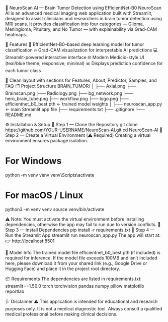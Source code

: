 🧠 NeuroScan AI — Brain Tumor Detection using EfficientNet-B0
NeuroScan AI is an advanced medical imaging web application built with Streamlit, designed to assist clinicians and researchers in brain tumor detection using MRI scans.
It provides classification into four categories — Glioma, Meningioma, Pituitary, and No Tumor — with explainability via Grad-CAM heatmaps.

🚀 Features
🧩 EfficientNet-B0–based deep learning model for tumor classification
🔥 Grad-CAM visualization for interpretable AI predictions
💻 Streamlit-powered interactive interface
🌐 Modern Medicio-style UI (teal/blue theme, responsive, minimal)
📊 Displays prediction confidence for each tumor class

🧾 Clean layout with sections for Features, About, Predictor, Samples, and FAQ
🗂️ Project Structure
BRAIN_TUMOR/
│
├── Axial.png
├── Brainscan.png
├── Radiology.png
├── bg_network.png
├── hero_brain_tube.png
├── workflow.png
├── logo.png
├── efficientnet_b0_best.pth        ← trained model weights
│
├── neuroscan_app.py                 ← main Streamlit app file
├── requirements.txt
├── .gitignore
└── README.md

⚙️ Installation & Setup
🧭 Step 1 — Clone the Repository
git clone https://github.com/YOUR-USERNAME/NeuroScan-AI.git
cd NeuroScan-AI
🧭 Step 2 — Create a Virtual Environment (⚠️ Required)
Creating a virtual environment ensures package isolation.
# For Windows
python -m venv venv
venv\Scripts\activate
# For macOS / Linux
python3 -m venv venv
source venv/bin/activate

⚠️ Note: You must activate the virtual environment before installing dependencies, otherwise the app may fail to run due to version conflicts.
🧭 Step 3 — Install Dependencies
pip install -r requirements.txt
🧭 Step 4 — Run the Streamlit App
streamlit run neuroscan_app.py
The app will start at:
👉 http://localhost:8501

🧩 Model Info
The trained model file efficientnet_b0_best.pth (if included) is required for inference.
If the model file exceeds 100MB and isn’t included here, please download it from your shared link (e.g., Google Drive or Hugging Face) and place it in the project root directory.

📦 Requirements
The dependencies are listed in requirements.txt:
streamlit==1.50.0
torch
torchvision
pandas
numpy
pillow
matplotlib
reportlab

🩺 Disclaimer
⚠️ This application is intended for educational and research purposes only.
It is not a medical diagnostic tool. Always consult a qualified medical professional before making clinical decisions.
